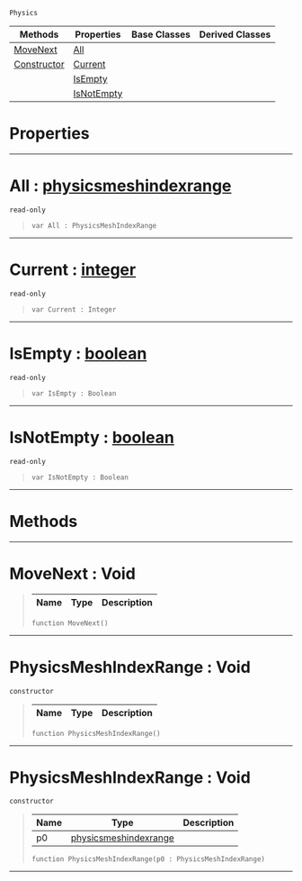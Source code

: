  `Physics`

|Methods|Properties|Base Classes|Derived Classes|
|---|---|---|---|
|[ MoveNext](https://github.com/PlasmaEngine/PlasmaDocs/tree/master/docs/C%2B%2B/code_reference/class_reference/physicsmeshindexrange.markdown#movenext-void)|[ All](https://github.com/PlasmaEngine/PlasmaDocs/tree/master/docs/C%2B%2B/code_reference/class_reference/physicsmeshindexrange.markdown#all-plasma-engine-document)| | |
|[ Constructor](https://github.com/PlasmaEngine/PlasmaDocs/tree/master/docs/C%2B%2B/code_reference/class_reference/physicsmeshindexrange.markdown#physicsmeshindexrange-vo)|[ Current](https://github.com/PlasmaEngine/PlasmaDocs/tree/master/docs/C%2B%2B/code_reference/class_reference/physicsmeshindexrange.markdown#current-plasma-engine-docu)| | |
| |[ IsEmpty](https://github.com/PlasmaEngine/PlasmaDocs/tree/master/docs/C%2B%2B/code_reference/class_reference/physicsmeshindexrange.markdown#isempty-plasma-engine-docu)| | |
| |[ IsNotEmpty](https://github.com/PlasmaEngine/PlasmaDocs/tree/master/docs/C%2B%2B/code_reference/class_reference/physicsmeshindexrange.markdown#isnotempty-plasma-engine-d)| | |


 #  Properties


---  
 #  All : [physicsmeshindexrange](https://github.com/PlasmaEngine/PlasmaDocs/tree/master/docs/C%2B%2B/code_reference/class_reference/physicsmeshindexrange.markdown)

 `read-only`

> 
> ``` lang=cpp, name=Lightning
> var All : PhysicsMeshIndexRange


---  
 #  Current : [integer](https://github.com/PlasmaEngine/PlasmaDocs/tree/master/docs/C%2B%2B/code_reference/lightning_base_types/integer.markdown)

 `read-only`

> 
> ``` lang=cpp, name=Lightning
> var Current : Integer


---  
 #  IsEmpty : [boolean](https://github.com/PlasmaEngine/PlasmaDocs/tree/master/docs/C%2B%2B/code_reference/lightning_base_types/boolean.markdown)

 `read-only`

> 
> ``` lang=cpp, name=Lightning
> var IsEmpty : Boolean


---  
 #  IsNotEmpty : [boolean](https://github.com/PlasmaEngine/PlasmaDocs/tree/master/docs/C%2B%2B/code_reference/lightning_base_types/boolean.markdown)

 `read-only`

> 
> ``` lang=cpp, name=Lightning
> var IsNotEmpty : Boolean


---  
 #  Methods


---  
 #  MoveNext : Void

> 
> |Name|Type|Description|
> |---|---|---|
> ``` lang=cpp, name=Lightning
> function MoveNext()
> ``` 


---  
 #  PhysicsMeshIndexRange : Void

 `constructor`

> 
> |Name|Type|Description|
> |---|---|---|
> ``` lang=cpp, name=Lightning
> function PhysicsMeshIndexRange()
> ``` 


---  
 #  PhysicsMeshIndexRange : Void

 `constructor`

> 
> |Name|Type|Description|
> |---|---|---|
> |p0|[physicsmeshindexrange](https://github.com/PlasmaEngine/PlasmaDocs/tree/master/docs/C%2B%2B/code_reference/class_reference/physicsmeshindexrange.markdown)| |
> ``` lang=cpp, name=Lightning
> function PhysicsMeshIndexRange(p0 : PhysicsMeshIndexRange)
> ``` 


---  
 

 